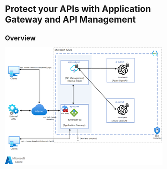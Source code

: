 # Protect your APIs with Application Gateway and API Management

## Overview
![alt text](./images/protect-apis-with-waf-ag-apim.png "protect your APIs")
